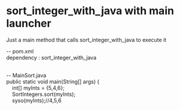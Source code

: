 # sort\_integer\_with_java with main launcher

Just a main method that calls sort\_integer\_with_java to execute it


-- pom.xml <br/>
dependency : sort\_integer\_with_java<br/>

<br/>
-- MainSort.java<br/>
public static void main(String[] args) {<br/>
&nbsp;&nbsp;&nbsp;&nbsp;int[] myInts = {5,4,6};<br/>
&nbsp;&nbsp;&nbsp;&nbsp;SortIntegers.sort(myInts);<br/>
&nbsp;&nbsp;&nbsp;&nbsp;syso(myInts);//4,5,6<br/>
	